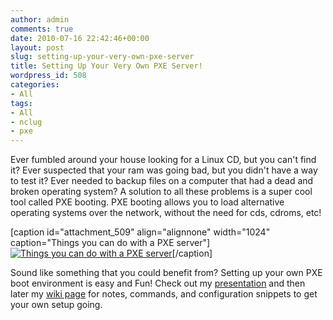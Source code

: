```yaml
---
author: admin
comments: true
date: 2010-07-16 22:42:46+00:00
layout: post
slug: setting-up-your-very-own-pxe-server
title: Setting Up Your Very Own PXE Server!
wordpress_id: 508
categories:
- All
tags:
- All
- nclug
- pxe
---
```


Ever fumbled around your house looking for a Linux CD,  but you can't find it? Ever suspected that your ram was going bad, but  you didn't have a way to test it? Ever needed to backup files on a  computer that had a dead and broken operating system? A solution to all  these problems is a super cool tool called PXE booting. PXE booting  allows you to load alternative operating systems over the network,  without the need for cds, cdroms, etc!

[caption id="attachment_509" align="alignnone" width="1024" caption="Things you can do with a PXE server"][![Things you can do with a PXE server](https://xkyle.com/wp-content/uploads/pxebooting-1024x623.jpg)](https://xkyle.com/wp-content/uploads/pxebooting.jpg)[/caption]

Sound like something that you could benefit from? Setting up your  own PXE boot environment is easy and Fun! Check out my [presentation](http://wiki.xkyle.com/File:Pxe.pdf) and then later my [wiki  page](http://wiki.xkyle.com/pxe) for notes, commands, and configuration snippets to get your own  setup going.
